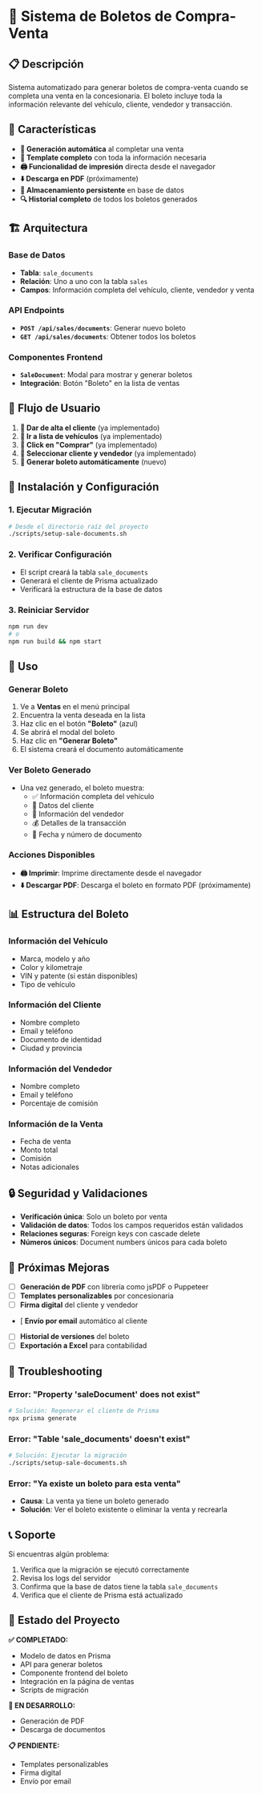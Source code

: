 # 🎫 Sistema de Boletos de Compra-Venta

## 📋 Descripción

Sistema automatizado para generar boletos de compra-venta cuando se completa una venta en la concesionaria. El boleto incluye toda la información relevante del vehículo, cliente, vendedor y transacción.

## 🚀 Características

- **🔄 Generación automática** al completar una venta
- **📄 Template completo** con toda la información necesaria
- **🖨️ Funcionalidad de impresión** directa desde el navegador
- **⬇️ Descarga en PDF** (próximamente)
- **💾 Almacenamiento persistente** en base de datos
- **🔍 Historial completo** de todos los boletos generados

## 🏗️ Arquitectura

### Base de Datos
- **Tabla**: `sale_documents`
- **Relación**: Uno a uno con la tabla `sales`
- **Campos**: Información completa del vehículo, cliente, vendedor y venta

### API Endpoints
- **`POST /api/sales/documents`**: Generar nuevo boleto
- **`GET /api/sales/documents`**: Obtener todos los boletos

### Componentes Frontend
- **`SaleDocument`**: Modal para mostrar y generar boletos
- **Integración**: Botón "Boleto" en la lista de ventas

## 📱 Flujo de Usuario

1. **👤 Dar de alta el cliente** (ya implementado)
2. **🚗 Ir a lista de vehículos** (ya implementado)
3. **🛒 Click en "Comprar"** (ya implementado)
4. **👥 Seleccionar cliente y vendedor** (ya implementado)
5. **📄 Generar boleto automáticamente** (nuevo)

## 🔧 Instalación y Configuración

### 1. Ejecutar Migración
```bash
# Desde el directorio raíz del proyecto
./scripts/setup-sale-documents.sh
```

### 2. Verificar Configuración
- El script creará la tabla `sale_documents`
- Generará el cliente de Prisma actualizado
- Verificará la estructura de la base de datos

### 3. Reiniciar Servidor
```bash
npm run dev
# o
npm run build && npm start
```

## 🎯 Uso

### Generar Boleto
1. Ve a **Ventas** en el menú principal
2. Encuentra la venta deseada en la lista
3. Haz clic en el botón **"Boleto"** (azul)
4. Se abrirá el modal del boleto
5. Haz clic en **"Generar Boleto"**
6. El sistema creará el documento automáticamente

### Ver Boleto Generado
- Una vez generado, el boleto muestra:
  - ✅ Información completa del vehículo
  - 👤 Datos del cliente
  - 🏪 Información del vendedor
  - 💰 Detalles de la transacción
  - 📅 Fecha y número de documento

### Acciones Disponibles
- **🖨️ Imprimir**: Imprime directamente desde el navegador
- **⬇️ Descargar PDF**: Descarga el boleto en formato PDF (próximamente)

## 📊 Estructura del Boleto

### Información del Vehículo
- Marca, modelo y año
- Color y kilometraje
- VIN y patente (si están disponibles)
- Tipo de vehículo

### Información del Cliente
- Nombre completo
- Email y teléfono
- Documento de identidad
- Ciudad y provincia

### Información del Vendedor
- Nombre completo
- Email y teléfono
- Porcentaje de comisión

### Información de la Venta
- Fecha de venta
- Monto total
- Comisión
- Notas adicionales

## 🔒 Seguridad y Validaciones

- **Verificación única**: Solo un boleto por venta
- **Validación de datos**: Todos los campos requeridos están validados
- **Relaciones seguras**: Foreign keys con cascade delete
- **Números únicos**: Document numbers únicos para cada boleto

## 🚧 Próximas Mejoras

- [ ] **Generación de PDF** con librería como jsPDF o Puppeteer
- [ ] **Templates personalizables** por concesionaria
- [ ] **Firma digital** del cliente y vendedor
- [ **Envío por email** automático al cliente
- [ ] **Historial de versiones** del boleto
- [ ] **Exportación a Excel** para contabilidad

## 🐛 Troubleshooting

### Error: "Property 'saleDocument' does not exist"
```bash
# Solución: Regenerar el cliente de Prisma
npx prisma generate
```

### Error: "Table 'sale_documents' doesn't exist"
```bash
# Solución: Ejecutar la migración
./scripts/setup-sale-documents.sh
```

### Error: "Ya existe un boleto para esta venta"
- **Causa**: La venta ya tiene un boleto generado
- **Solución**: Ver el boleto existente o eliminar la venta y recrearla

## 📞 Soporte

Si encuentras algún problema:
1. Verifica que la migración se ejecutó correctamente
2. Revisa los logs del servidor
3. Confirma que la base de datos tiene la tabla `sale_documents`
4. Verifica que el cliente de Prisma está actualizado

## 🎉 Estado del Proyecto

**✅ COMPLETADO:**
- Modelo de datos en Prisma
- API para generar boletos
- Componente frontend del boleto
- Integración en la página de ventas
- Scripts de migración

**🚧 EN DESARROLLO:**
- Generación de PDF
- Descarga de documentos

**📋 PENDIENTE:**
- Templates personalizables
- Firma digital
- Envío por email 